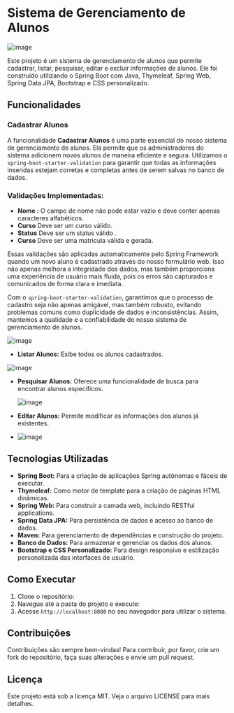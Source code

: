 # Sistema de Gerenciamento de Alunos

  ![image](https://github.com/superkarlos/Academy-Spring-Thymeleaf-Bootstrap/assets/50372440/67824701-db94-46a8-bb66-15daa0d5769e)

   
Este projeto é um sistema de gerenciamento de alunos que permite cadastrar, listar, pesquisar, editar e excluir informações de alunos. Ele foi construído utilizando o Spring Boot com Java, Thymeleaf, Spring Web, Spring Data JPA, Bootstrap e CSS personalizado.

## Funcionalidades

### Cadastrar Alunos

A funcionalidade **Cadastrar Alunos** é uma parte essencial do nosso sistema de gerenciamento de alunos. Ela permite que os administradores do sistema adicionem novos alunos de maneira eficiente e segura. Utilizamos o `spring-boot-starter-validation` para garantir que todas as informações inseridas estejam corretas e completas antes de serem salvas no banco de dados.

### Validações Implementadas:

- **Nome :** O campo de nome não pode estar vazio e deve conter apenas caracteres alfabéticos.
- **Curso** Deve ser um curso válido.
- **Status** Deve ser um status válido .
- **Curso** Deve ser uma matricula válida e gerada.


Essas validações são aplicadas automaticamente pelo Spring Framework quando um novo aluno é cadastrado através do nosso formulário web. Isso não apenas melhora a integridade dos dados, mas também proporciona uma experiência de usuário mais fluida, pois os erros são capturados e comunicados de forma clara e imediata.

Com o `spring-boot-starter-validation`, garantimos que o processo de cadastro seja não apenas amigável, mas também robusto, evitando problemas comuns como duplicidade de dados e inconsistências. Assim, mantemos a qualidade e a confiabilidade do nosso sistema de gerenciamento de alunos.

![image](https://github.com/superkarlos/Academy-Spring-Thymeleaf-Bootstrap/assets/50372440/57af320f-8aa9-4bd9-a5ba-57282591b77c)


- **Listar Alunos:** Exibe todos os alunos cadastrados.

![image](https://github.com/superkarlos/Academy-Spring-Thymeleaf-Bootstrap/assets/50372440/67b19576-bf9c-4977-8708-b1fa2a17907e)


  
- **Pesquisar Alunos:** Oferece uma funcionalidade de busca para encontrar alunos específicos.

  ![image](https://github.com/superkarlos/Academy-Spring-Thymeleaf-Bootstrap/assets/50372440/3e93be47-1ad5-4d1e-9df6-9b3e66e090b8)

- **Editar Alunos:** Permite modificar as informações dos alunos já existentes.
- ![image](https://github.com/superkarlos/Academy-Spring-Thymeleaf-Bootstrap/assets/50372440/b71d4157-685f-4ec9-ba80-638bcea442ed)



## Tecnologias Utilizadas

- **Spring Boot:** Para a criação de aplicações Spring autônomas e fáceis de executar.
- **Thymeleaf:** Como motor de template para a criação de páginas HTML dinâmicas.
- **Spring Web:** Para construir a camada web, incluindo RESTful applications.
- **Spring Data JPA:** Para persistência de dados e acesso ao banco de dados.
- **Maven:** Para gerenciamento de dependências e construção do projeto.
- **Banco de Dados:** Para armazenar e gerenciar os dados dos alunos.
- **Bootstrap e CSS Personalizado:** Para design responsivo e estilização personalizada das interfaces de usuário.

## Como Executar

1. Clone o repositório:
2. Navegue até a pasta do projeto e execute:
3. Acesse `http://localhost:8080` no seu navegador para utilizar o sistema.

## Contribuições

Contribuições são sempre bem-vindas! Para contribuir, por favor, crie um fork do repositório, faça suas alterações e envie um pull request.

## Licença

Este projeto está sob a licença MIT. Veja o arquivo LICENSE para mais detalhes.


